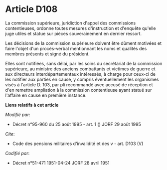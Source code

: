 # Article D108

La commission supérieure, juridiction d'appel des commissions contentieuses, ordonne toutes mesures d'instruction et
d'enquête qu'elle juge utiles et statue sur pièces souverainement en dernier ressort.

Les décisions de la commission supérieure doivent être dûment motivées et faire l'objet d'un procès-verbal mentionnant les
noms et qualités des membres présents et signé du président.

Elles sont notifiées, sans délai, par les soins du secrétariat de la commission supérieure, au ministre des anciens
combattants et victimes de guerre et aux directeurs interdépartementaux intéressés, à charge pour ceux-ci de les notifier aux
parties en cause, y compris éventuellement les organismes visés à l'article D. 103, par pli recommandé avec accusé de
réception et d'en remettre ampliation à la commission contentieuse ayant statué sur l'affaire en cause en première instance.

**Liens relatifs à cet article**

_Modifié par_:

  - Décret n°95-960 du 25 août 1995 - art. 1 () JORF 29 août 1995

_Cite_:

  - Code des pensions militaires d'invalidité et des v - art. D103 (V)

_Codifié par_:

  - Décret n°51-471 1951-04-24 JORF 28 avril 1951
